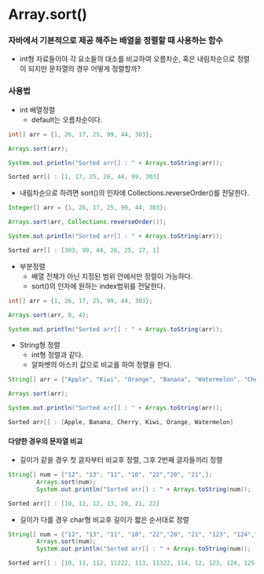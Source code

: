 # Array.sort()
### 자바에서 기본적으로 제공 해주는 배열을 정렬할 때 사용하는 함수
 - int형 자료들이야 각 요소들의 대소를 비교하여 오름차순, 혹은 내림차순으로 정렬이 되지만 문자열의 경우 어떻게 정렬할까?

### 사용법
- int 배열정렬
  - default는 오름차순이다.
```java
int[] arr = {1, 26, 17, 25, 99, 44, 303};

Arrays.sort(arr);

System.out.println("Sorted arr[] : " + Arrays.toString(arr));
```
```java
Sorted arr[] : [1, 17, 25, 26, 44, 99, 303]
```

  - 내림차순으로 하려면 sort()의 인자에 Collections.reverseOrder()를 전달한다.
```java
Integer[] arr = {1, 26, 17, 25, 99, 44, 303};

Arrays.sort(arr, Collections.reverseOrder());

System.out.println("Sorted arr[] : " + Arrays.toString(arr));
```
```java
Sorted arr[] : [303, 99, 44, 26, 25, 17, 1]
```
- 부분정렬
   - 배열 전체가 아닌 지정된 범위 안에서만 정렬이 가능하다.
   - sort()의 인자에 원하는 index범위를 전달한다.
```java
int[] arr = {1, 26, 17, 25, 99, 44, 303};

Arrays.sort(arr, 0, 4);

System.out.println("Sorted arr[] : " + Arrays.toString(arr));
```
- String형 정렬
  - int형 정렬과 같다.
  - 알파벳의 아스키 값으로 비교를 하여 정렬을 한다.
```java
String[] arr = {"Apple", "Kiwi", "Orange", "Banana", "Watermelon", "Cherry"};

Arrays.sort(arr);

System.out.println("Sorted arr[] : " + Arrays.toString(arr));
```
```java
Sorted arr[] : [Apple, Banana, Cherry, Kiwi, Orange, Watermelon]
```
#### 다양한 경우의 문자열 비교 
- 길이가 같을 경우 첫 글자부터 비교후 정렬, 그후 2번째 글자들끼리 정렬
```java
String[] num = {"12", "13", "11", "10", "22","20", "21",};
		Arrays.sort(num);
		System.out.println("Sorted arr[] : " + Arrays.toString(num));
```
```java
Sorted arr[] : [10, 11, 12, 13, 20, 21, 22]
```
- 길이가 다를 경우 char형 비교후 길이가 짧은 순서대로 정렬
```java
String[] num = {"12", "13", "11", "10", "22","20", "21", "123", "124","125","126", "112", "113","114","11222","11322"};
		Arrays.sort(num);
		System.out.println("Sorted arr[] : " + Arrays.toString(num));
 ```
```java
Sorted arr[] : [10, 11, 112, 11222, 113, 11322, 114, 12, 123, 124, 125, 126, 13, 20, 21, 22]
```
